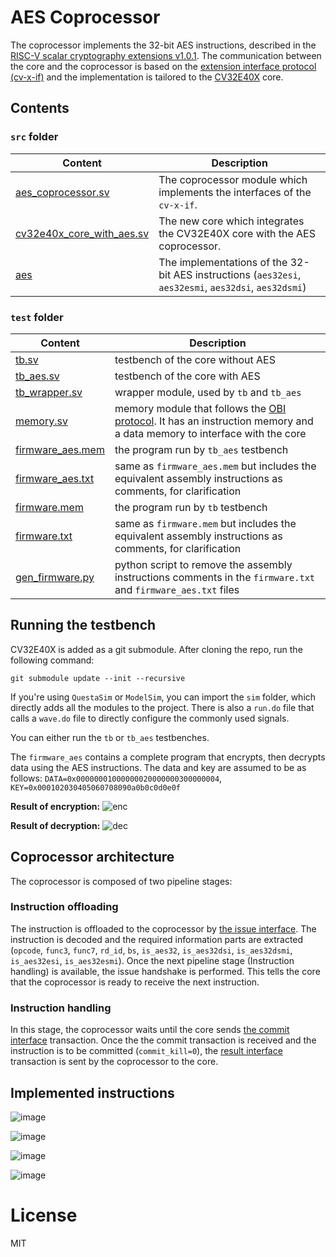 # AES Coprocessor

The coprocessor implements the 32-bit AES instructions, described in the [RISC-V scalar cryptography extensions v1.0.1](https://github.com/riscv/riscv-crypto/releases/download/v1.0.1-scalar/riscv-crypto-spec-scalar-v1.0.1.pdf).
The communication between the core and the coprocessor is based on the [extension interface protocol (cv-x-if)](https://docs.openhwgroup.org/projects/openhw-group-core-v-xif/en/latest/x_ext.html) and the implementation is tailored to the [CV32E40X](https://github.com/openhwgroup/cv32e40x) core.

## Contents
### `src` folder
| Content | Description |
|---|---|
| [aes_coprocessor.sv](https://github.com/ahmedosama7450/aes-coprocessor/blob/main/src/aes_coprocessor.sv) | The coprocessor module which implements the interfaces of the `cv-x-if`. |
| [cv32e40x_core_with_aes.sv](https://github.com/ahmedosama7450/aes-coprocessor/blob/main/src/cv32e40x_core_with_aes.sv) | The new core which integrates the CV32E40X core with the AES coprocessor. |
| [aes](https://github.com/ahmedosama7450/aes-coprocessor/tree/main/src/aes) | The implementations of the 32-bit AES instructions (`aes32esi`, `aes32esmi`, `aes32dsi`, `aes32dsmi`) |

### `test` folder
| Content | Description |
|---|---|
| [tb.sv](https://github.com/ahmedosama7450/aes-coprocessor/blob/main/test/tb.sv) | testbench of the core without AES |
| [tb_aes.sv](https://github.com/ahmedosama7450/aes-coprocessor/blob/main/test/tb_aes.sv) | testbench of the core with AES |
| [tb_wrapper.sv](https://github.com/ahmedosama7450/aes-coprocessor/blob/main/test/tb_wrapper.sv) | wrapper module, used by `tb` and `tb_aes` |
| [memory.sv](https://github.com/ahmedosama7450/aes-coprocessor/blob/main/test/memory.sv) | memory module that follows the [OBI protocol](https://docs.openhwgroup.org/projects/cv32e40x-user-manual/en/latest/load_store_unit.html#protocol). It has an instruction memory and a data memory to interface with the core|
| [firmware_aes.mem](https://github.com/ahmedosama7450/aes-coprocessor/blob/main/test/firmware_aes.mem) | the program run by `tb_aes` testbench |
| [firmware_aes.txt](https://github.com/ahmedosama7450/aes-coprocessor/blob/main/test/firmware_aes.txt) | same as `firmware_aes.mem` but includes the equivalent assembly instructions as comments, for clarification |
| [firmware.mem](https://github.com/ahmedosama7450/aes-coprocessor/blob/main/test/firmware.mem) | the program run by `tb` testbench |
| [firmware.txt](https://github.com/ahmedosama7450/aes-coprocessor/blob/main/test/firmware.txt) | same as `firmware.mem` but includes the equivalent assembly instructions as comments, for clarification |
| [gen_firmware.py](https://github.com/ahmedosama7450/aes-coprocessor/blob/main/test/gen_firmware.py) | python script to remove the assembly instructions comments in the `firmware.txt` and `firmware_aes.txt` files |

## Running the testbench

CV32E40X is added as a git submodule.
After cloning the repo, run the following command:

```
git submodule update --init --recursive
```
If you're using `QuestaSim` or `ModelSim`, you can import the `sim` folder, which directly adds all the modules to the project. There is also a `run.do` file that calls a `wave.do` file to directly configure the commonly used signals. 

You can either run the `tb` or `tb_aes` testbenches.

The `firmware_aes` contains a complete program that encrypts, then decrypts data using the AES instructions. The data and key are assumed to be as follows: `DATA=0x00000001000000020000000300000004`, `KEY=0x000102030405060708090a0b0c0d0e0f`

**Result of encryption:**
![enc](https://github.com/ahmedosama7450/aes-coprocessor/assets/76496317/565fe1b4-218c-43ce-a829-91c32eb42fe2)

**Result of decryption:**
![dec](https://github.com/ahmedosama7450/aes-coprocessor/assets/76496317/60efa5cd-86c8-4ee6-a8a9-29fa671fa66f)

## Coprocessor architecture

The coprocessor is composed of two pipeline stages:
### Instruction offloading
The instruction is offloaded to the coprocessor by [the issue interface](https://docs.openhwgroup.org/projects/openhw-group-core-v-xif/en/latest/x_ext.html#issue-interface). The instruction is decoded and the required information parts are extracted (`opcode`, `func3`, `func7`, `rd_id`, `bs`, `is_aes32`, `is_aes32dsi`, `is_aes32dsmi`, `is_aes32esi`, `is_aes32esmi`). Once the next pipeline stage (Instruction handling) is available, the issue handshake is performed. This tells the core that the coprocessor is ready to receive the next instruction.

### Instruction handling
In this stage, the coprocessor waits until the core sends [the commit interface](https://docs.openhwgroup.org/projects/openhw-group-core-v-xif/en/latest/x_ext.html#commit-interface) transaction. Once the the commit transaction is received and the instruction is to be committed (`commit_kill=0`), the [result interface](https://docs.openhwgroup.org/projects/openhw-group-core-v-xif/en/latest/x_ext.html#result-interface) transaction is sent by the coprocessor to the core.

## Implemented instructions
![image](https://github.com/ahmedosama7450/aes-coprocessor/assets/76496317/1d041786-e9c1-41b7-8dca-fa0db1fb10c0)

![image](https://github.com/ahmedosama7450/aes-coprocessor/assets/76496317/f166b461-6dc1-4573-a93f-3ec71d1bd9b0)

![image](https://github.com/ahmedosama7450/aes-coprocessor/assets/76496317/eaf343df-f281-457c-ba91-b93a52e1128a)

![image](https://github.com/ahmedosama7450/aes-coprocessor/assets/76496317/31f57587-6a53-4505-ac0a-6db288f797f6)

# License
MIT